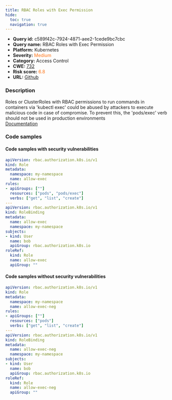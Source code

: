 ```yaml
---
title: RBAC Roles with Exec Permission
hide:
  toc: true
  navigation: true
---
```


<style>
  .highlight .hll {
    background-color: #ff171742;
  }
  .md-content {
    max-width: 1100px;
    margin: 0 auto;
  }
</style>

-   **Query id:** c589f42c-7924-4871-aee2-1cede9bc7cbc
-   **Query name:** RBAC Roles with Exec Permission
-   **Platform:** Kubernetes
-   **Severity:** <span style="color:#ff7213">Medium</span>
-   **Category:** Access Control
-   **CWE:** <a href="https://cwe.mitre.org/data/definitions/732.html" onclick="newWindowOpenerSafe(event, 'https://cwe.mitre.org/data/definitions/732.html')">732</a>
-   **Risk score:** <span style="color:#ff7213">6.8</span>
-   **URL:** [Github](https://github.com/Checkmarx/kics/tree/master/assets/queries/k8s/rbac_roles_with_exec_permission)

### Description
Roles or ClusterRoles with RBAC permissions to run commands in containers via 'kubectl exec' could be abused by attackers to execute malicious code in case of compromise. To prevent this, the 'pods/exec' verb should not be used in production environments<br>
[Documentation](https://kubernetes.io/docs/reference/access-authn-authz/rbac/)

### Code samples
#### Code samples with security vulnerabilities
```yaml title="Positive test num. 1 - yaml file" hl_lines="8"
apiVersion: rbac.authorization.k8s.io/v1
kind: Role
metadata:
  namespace: my-namespace
  name: allow-exec
rules:
- apiGroups: [""]
  resources: ["pods", "pods/exec"]
  verbs: ["get", "list", "create"]
---
apiVersion: rbac.authorization.k8s.io/v1
kind: RoleBinding
metadata:
  name: allow-exec
  namespace: my-namespace
subjects:
- kind: User
  name: bob
  apiGroup: rbac.authorization.k8s.io
roleRef:
  kind: Role
  name: allow-exec
  apiGroup: ""
```


#### Code samples without security vulnerabilities
```yaml title="Negative test num. 1 - yaml file"
apiVersion: rbac.authorization.k8s.io/v1
kind: Role
metadata:
  namespace: my-namespace
  name: allow-exec-neg
rules:
- apiGroups: [""]
  resources: ["pods"]
  verbs: ["get", "list", "create"]
---
apiVersion: rbac.authorization.k8s.io/v1
kind: RoleBinding
metadata:
  name: allow-exec-neg
  namespace: my-namespace
subjects:
- kind: User
  name: bob
  apiGroup: rbac.authorization.k8s.io
roleRef:
  kind: Role
  name: allow-exec-neg
  apiGroup: ""
```

